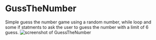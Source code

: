 # GussTheNumber
Simple guess the number game
using a random number, while loop and some if statments to 
ask the user to guess the number with a limit of 6 guess. 
![screenshot of GuessTheNumber](https://github.com/OnlyEngineer/GussTheNumber/edit/main/Guess.png?raw=true)
